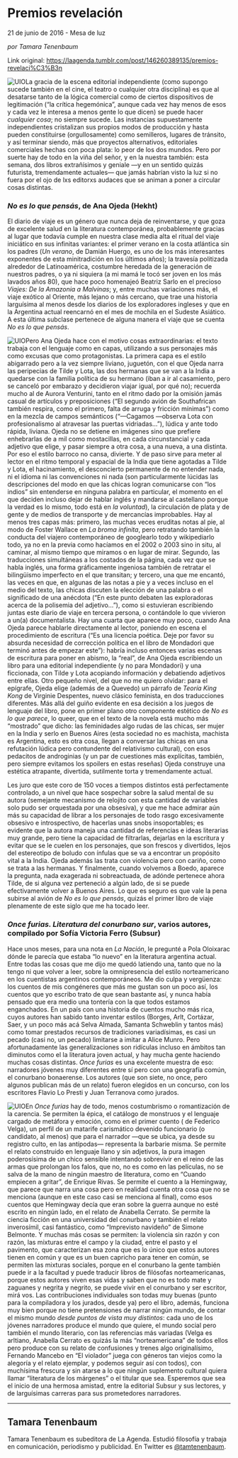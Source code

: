 # Premios revelación



21 de junio de 2016 - Mesa de luz

_por Tamara Tenenbaum_

Link original: https://laagenda.tumblr.com/post/146260389135/premios-revelaci%C3%B3n

![UIO](https://64.media.tumblr.com/44f35f0a8c4f06cfc7802adeb2433d1b/tumblr_inline_pk0l7ineHu1t6q87u_540.jpg)La gracia de la escena editorial independiente (como supongo sucede también en el cine, el teatro o cualquier otra disciplina) es que al desatarse tanto de la lógica comercial como de ciertos dispositivos de legitimación (“la crítica hegemónica”, aunque cada vez hay menos de esos y cada vez le interesa a menos gente lo que dicen) se puede hacer *cualquier cosa*; no siempre sucede. Las instancias supuestamente independientes cristalizan sus propios modos de producción y hasta pueden constituirse (orgullosamente) como semilleros, lugares de tránsito, y así terminar siendo, más que proyectos alternativos, editoriales comerciales hechas con poca plata: lo peor de los dos mundos. Pero por suerte hay de todo en la viña del señor, y en la nuestra también: esta semana, dos libros extrañísimos y geniale —y en un sentido quizás futurista, tremendamente actuales— que jamás habrían visto la luz si no fuera por el ojo de lxs editorxs audaces que se animan a poner a circular cosas distintas.


### *No es lo que pensás*, de Ana Ojeda (Hekht)

El diario de viaje es un género que nunca deja de reinventarse, y que goza de excelente salud en la literatura contemporánea, probablemente gracias al lugar que todavía cumple en nuestra clase media alta el ritual del viaje iniciático en sus infinitas variantes: el primer verano en la costa atlántica sin los padres (*Un verano*, de Damián Huergo, es uno de los más interesantes exponentes de esta minitradición en los últimos años); la travesía politizada alrededor de Latinoamérica, costumbre heredada de la generación de nuestros padres, o ya ni siquiera (a mi mamá le tocó ser joven en los más lavados años 80), que hace poco homenajeó Beatriz Sarlo en el precioso *Viajes: De la Amazonia a Malvinas*; y, entre muchas variaciones más, el viaje exótico al Oriente, más lejano o más cercano, que trae una historia larguísima al menos desde los diarios de los exploradores ingleses y que en la Argentina actual reencarnó en el mes de mochila en el Sudeste Asiático. A esta última subclase pertenece de alguna manera el viaje que se cuenta *No es lo que pensás*.


![UIO](https://64.media.tumblr.com/1709948f314d900b3017a8bb3e01ccde/tumblr_inline_pk0l7jsZEa1t6q87u_250.jpg)Pero Ana Ojeda hace con el motivo cosas extraordinarias: el texto trabaja con el lenguaje como en capas, utilizando a sus personajes más como excusas que como protagonistas. La primera capa es el estilo abigarrado pero a la vez siempre liviano, juguetón, con el que Ojeda narra las peripecias de Tilde y Lota, las dos hermanas que se van a la India a quedarse con la familia política de su hermano (iban a ir al casamiento, pero se canceló por embarazo y decidieron viajar igual, por qué no); recuerda mucho al de Aurora Venturini, tanto en el ritmo dado por la omisión jamás casual de artículos y preposiciones (“El segundo avión de Southafrican también respira, como el primero, falta de arruga y fricción mínimas”) como en la mezcla de campos semánticos (“—Cagamos —observa Lota con profesionalismo al atravesar las puertas vidriadas…”), lúdica y ante todo rápida, liviana. Ojeda no se detiene en imágenes sino que prefiere enhebrarlas de a mil como mostacillas, en cada circunstancial y cada adjetivo que elige, y pasar siempre a otra cosa, a una nueva, a una distinta. Por eso el estilo barroco no cansa, divierte. Y de paso sirve para meter al lector en el ritmo temporal y espacial de la India que tiene agotadas a Tilde y Lota, el hacinamiento, el desconcierto permanente de no entender nada, ni el idioma ni las convenciones ni nada (son particularmente lúcidas las descripciones del modo en que las chicas logran comunicarse con “los indios” sin entenderse en ninguna palabra en particular, el momento en el que deciden incluso dejar de hablar inglés y mandarse al castellano porque la verdad es lo mismo, todo está en *la voluntad*), la circulación de plata y de gente y de medios de transporte y de mercancías improbables. Hay al menos tres capas más: primero, las muchas veces eruditas notas al pie, al modo de Foster Wallace en *La broma infinita*, pero retratando también la conducta del viajero contemporáneo de googlearlo todo y wikipediarlo todo, ya no en la previa como hacíamos en el 2002 o 2003 sino in situ, al caminar, al mismo tiempo que miramos o en lugar de mirar. Segundo, las traducciones simultáneas a los costados de la página, cada vez que se habla inglés, una forma gráficamente ingeniosa también de retratar el bilingüismo imperfecto en el que transitan; y tercero, una que me encantó, las veces en que, en algunas de las notas a pie y a veces incluso en el medio del texto, las chicas discuten la elección de una palabra o el significado de una anécdota (“En este punto debaten las exploradoras acerca de la polisemia del adjetivo…”), como si estuvieran escribiendo juntas este diario de viaje en tercera persona, o contándole lo que vivieron a un(a) documentalista. Hay una cuarta que aparece muy poco, cuando Ana Ojeda parece hablarle directamente al lector, poniendo en escena el procedimiento de escritura (“Es una licencia poética. Deje por favor su absurda necesidad de corrección política en el libro de Mondadori que terminó antes de empezar este”): habría incluso entonces varias escenas de escritura para poner en abismo, la “real”, de Ana Ojeda escribiendo un libro para una editorial independiente (y no para Mondadori) y una ficcionada, con Tilde y Lota acopiando información y debatiendo adjetivos entre ellas. Otro pequeño nivel, del que no me quiero olvidar: para el epígrafe, Ojeda elige (además de a Quevedo) un párrafo de *Teoría King Kong* de Virginie Despentes, nuevo clásico feminista, en dos traducciones diferentes. Más allá del guiño evidente en esa decisión a los juegos de lenguaje del libro, pone en primer plano otro componente estético de *No es lo que parece*, lo queer, que en el texto de la novela está mucho más “mostrado” que dicho: las feminidades algo rudas de las chicas, ser mujer en la India y serlo en Buenos Aires (esta sociedad no es machista, machista es Argentina, esto es otra cosa, llegan a conversar las chicas en una refutación lúdica pero contundente del relativismo cultural), con esos pedacitos de androginias (y un par de cuestiones más explícitas, también, pero siempre evitamos los spoilers en estas reseñas) Ojeda construye una estética atrapante, divertida, sutilmente torta y tremendamente actual. 


Les juro que este coro de 150 voces a tiempos distintos está perfectamente controlado, a un nivel que hace sospechar sobre la salud mental de su autora (semejante mecanismo de relojito con esta cantidad de variables solo pudo ser orquestada por una obsesiva), y que me hace admirar aún más su capacidad de librar a los personajes de todo rasgo excesivamente obsesivo e introspectivo, de hacerlas unas snobs insoportables; es evidente que la autora maneja una cantidad de referencias e ideas literarias muy grande, pero tiene la capacidad de filtrarlas, dejarlas en la escritura y evitar que se le cuelen en los personajes, que son frescos y divertidos, lejos del estereotipo de boludo con ínfulas que se va a encontrar un propósito vital a la India. Ojeda además las trata con violencia pero con cariño, como se trata a las hermanas. Y finalmente, cuando volvemos a Boedo, aparece la pregunta, nada exagerada ni sobreactuada, de adónde pertenece ahora Tilde, de si alguna vez perteneció a algún lado, de si se puede efectivamente volver a Buenos Aires. Lo que es seguro es que vale la pena subirse al avión de *No es lo que pensás*, quizás el primer libro de viaje plenamente de este siglo que me ha tocado leer. 


### *Once furias. Literatura del conurbano sur*, varios autores, compilado por Sofía Victoria Ferro (Subsur)

Hace unos meses, para una nota en *La Nación*, le pregunté a Pola Oloixarac dónde le parecía que estaba “lo nuevo” en la literatura argentina actual. Entre todas las cosas que me dijo me quedó latiendo una, tanto que no la tengo ni que volver a leer, sobre la omnipresencia del estilo norteamericano en los cuentistas argentinos contemporáneos. Me dio culpa y vergüenza: los cuentos de mis congéneres que más me gustan son un poco así, los cuentos que yo escribo trato de que sean bastante así, y nunca había pensado que era medio una tontería con la que todos estamos enganchados. En un país con una historia de cuentos mucho más rica, cuyos autores han sabido tanto inventar estilos (Borges, Arlt, Cortázar, Saer, y un poco más acá Selva Almada, Samanta Schweblin y tantos más) como tomar prestados recursos de tradiciones variadísimas, es casi un pecado (casi no, un pecado) limitarse a imitar a Alice Munro. Pero afortunadamente las generalizaciones son ridículas incluso en ámbitos tan diminutos como el la literatura joven actual, y hay mucha gente haciendo muchas cosas distintas. *Once furias* es una excelente muestra de eso: narradores jóvenes muy diferentes entre sí pero con una geografía común, el conurbano bonaerense. Los autores (que son siete, no once, pero algunos publican más de un relato) fueron elegidos en un concurso, con los escritores Flavio Lo Presti y Juan Terranova como jurados. 


![UIO](https://64.media.tumblr.com/44f35f0a8c4f06cfc7802adeb2433d1b/tumblr_inline_pk0l7ineHu1t6q87u_250.jpg)En *Once furias* hay de todo, menos costumbrismo o romantización de la carencia. Se permiten la épica, el catálogo de monstruos y el lenguaje cargado de metáfora y emoción, como en el primer cuento ( de Federico Velga), un perfil de un matarife carismático devenido funcionario (o candidato, al menos) que para el narrador —que se ubica, ya desde su registro culto, en las antípodas— representa la barbarie misma. Se permite el relato construido en lenguaje llano y sin adjetivos, la pura imagen poderosísima de un chico sensible intentando sobrevivir en el reino de las armas que prolongan los falos, que no, no es como en las películas, no se salva de la mano de ningún maestro de literatura, como en “Cuando empiecen a gritar”, de Enrique Rivas. Se permite el cuento a la Hemingway, que parece que narra una cosa pero en realidad cuenta otra cosa que no se menciona (aunque en este caso casi se menciona al final), como esos cuentos que Hemingway decía que eran sobre la guerra aunque no esté escrito en ningún lado, en el relato de Anabella Cerrato. Se permite la ciencia ficción en una universidad del conurbano y también el relato inverosímil, casi fantástico, como “Imprevisto navideño” de Simone Belmonte. Y muchas más cosas se permiten: la violencia sin razón y con razón, las mixturas entre el campo y la ciudad, entre el pasto y el pavimento, que caracterizan esa zona que es lo único que estos autores tienen en común y que es un buen capricho para tener en común, se permiten las mixturas sociales, porque en el conurbano la gente también puede ir a la facultad y puede traducir libros de filósofas norteamericanas, porque estos autores viven esas vidas y saben que no es todo mate y zaguanes y negrita y negrito, se puede vivir en el conurbano y ser escritor, mirá vos. Las contribuciones individuales son todas muy buenas (punto para la compiladora y los jurados, desde ya) pero el libro, además, funciona muy bien porque no tiene pretensiones de narrar ningún mundo, de contar el mismo mundo *desde puntos de vista muy distintos*: cada uno de los jóvenes narradores produce el mundo que quiere, el mundo social pero también el mundo literario, con las referencias más variadas (Velga es arltiano, Anabella Cerrato es quizás la más “norteamericana” de todos ellos pero produce con su relato de confusiones y trenes algo originalísimo, Fernando Mancebo en “El violador” juega con géneros tan viejos como la alegoría y el relato ejemplar, y podemos seguir así con todos), con muchísima frescura y sin atarse a lo que ningún suplemento cultural quiera llamar “literatura de los márgenes” o el titular que sea. Esperemos que sea el inicio de una hermosa amistad, entre la editorial Subsur y sus lectores, y de larguísimas carreras para sus prometedores narradores.




---

 Tamara Tenenbaum
-----------------

 Tamara Tenenbaum es subeditora de La Agenda. Estudió filosofía y trabaja en comunicación, periodismo y publicidad. En Twitter es [@tamtenenbaum](http://www.twitter.com/tamtenenbaum). 

